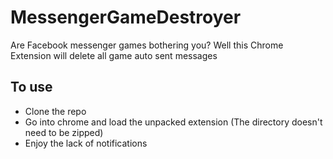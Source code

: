 # MessengerGameDestroyer
Are Facebook messenger games bothering you? Well this Chrome Extension will delete all game auto sent messages

## To use
* Clone the repo
* Go into chrome and load the unpacked extension (The directory doesn't need to be zipped)
* Enjoy the lack of notifications

